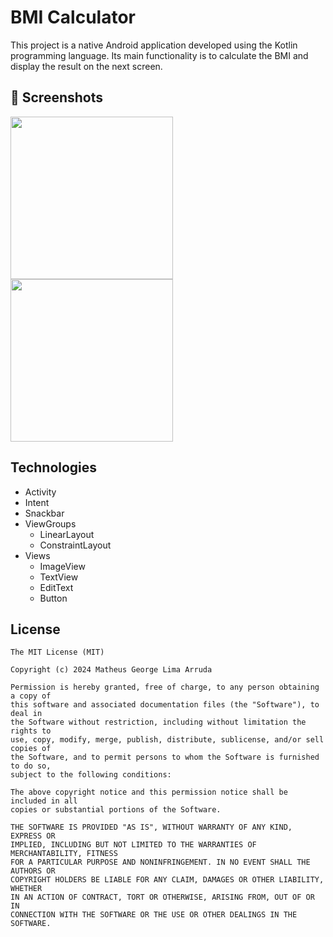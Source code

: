 # BMI Calculator
This project is a native Android application developed using the Kotlin programming language. Its main functionality is to calculate the BMI and display the result on the next screen.

## :camera_flash: Screenshots
<!-- You can add more screenshots here if you like -->
<img src="https://github.com/matheusgeorgeuk/BMICalculator/assets/172172835/25dc1c85-b2b0-4d72-ad77-347c2d81cfd8" width=260/> <img src="https://github.com/matheusgeorgeuk/BMICalculator/assets/172172835/b57edc5f-c5e5-4d44-a59c-5aea1df94d6c" width=260/>



## Technologies
- Activity
- Intent
- Snackbar
- ViewGroups
  - LinearLayout
  - ConstraintLayout
- Views
  - ImageView
  - TextView
  - EditText
  - Button


## License
```
The MIT License (MIT)

Copyright (c) 2024 Matheus George Lima Arruda

Permission is hereby granted, free of charge, to any person obtaining a copy of
this software and associated documentation files (the "Software"), to deal in
the Software without restriction, including without limitation the rights to
use, copy, modify, merge, publish, distribute, sublicense, and/or sell copies of
the Software, and to permit persons to whom the Software is furnished to do so,
subject to the following conditions:

The above copyright notice and this permission notice shall be included in all
copies or substantial portions of the Software.

THE SOFTWARE IS PROVIDED "AS IS", WITHOUT WARRANTY OF ANY KIND, EXPRESS OR
IMPLIED, INCLUDING BUT NOT LIMITED TO THE WARRANTIES OF MERCHANTABILITY, FITNESS
FOR A PARTICULAR PURPOSE AND NONINFRINGEMENT. IN NO EVENT SHALL THE AUTHORS OR
COPYRIGHT HOLDERS BE LIABLE FOR ANY CLAIM, DAMAGES OR OTHER LIABILITY, WHETHER
IN AN ACTION OF CONTRACT, TORT OR OTHERWISE, ARISING FROM, OUT OF OR IN
CONNECTION WITH THE SOFTWARE OR THE USE OR OTHER DEALINGS IN THE SOFTWARE.
```
